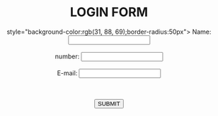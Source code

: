 <center><form>
          <h1>LOGIN FORM</h1>
 style="background-color:rgb(31, 88, 69);border-radius:50px">
<label for="name">Name:</label>
<input type="text" id="name" name="name">
<br>
<br>
<label for="PHONE NUMBER">number:</label>
<input type="number:" id="number" name="number">
<br>
<br>
<label for="email">E-mail:</label>
<input type="email:" id="email" name="email">
<br>
<br>
<br>

<button> SUBMIT</button>
<br>
<br>

</form>
</center>
